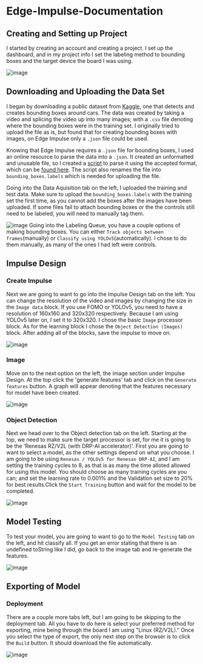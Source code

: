 # Edge-Impulse-Documentation
## Creating and Setting up Project
I started by creating an account and creating a project. I set up the dashboard, and in my project info I set the labeling method to bounding boxes and the target device the board I was using.

![image](https://user-images.githubusercontent.com/90651596/215884961-55ca2732-633d-4e6e-a1bf-bd210321fcfd.png)
## Downloading and Uploading the Data Set
I began by downloading a public dataset from [Kaggle](https://www.kaggle.com), one that detects and creates bounding boxes around cars. The data was created by taking a video and splicing the video up into many images; with a `.csv` file denoting where the bounding boxes were in the training set. I originally tried to upload the file as is, but found that for creating bounding boxes with images, on Edge Impulse only a `.json` file could be used.

Knowing that Edge Impulse requires a `.json` file for bounding boxes, I used an online resource to parse the data into a `.json`. It created an unformatted and unusable file, so I created a [script](https://github.com/JayJayGar/.JSON-editor) to parse it using the accepted format, which can be [found here](https://docs.edgeimpulse.com/docs/edge-impulse-cli/cli-uploader#bounding-boxes). The script also renames the file into `bounding_boxes.labels` which is needed for uploading the file.

Going into the Data Aquisition tab on the left, I uploaded the training and test data. Make sure to upload the `bounding_boxes.labels` with the training set the first time, as you cannot add the boxes after the images have been uploaded. If some files fail to attach bounding boxes or the the controls still need to be labeled, you will need to manually tag them.

![image](https://user-images.githubusercontent.com/90651596/215886727-0c3d8b09-ec15-4a1d-bdb9-3e17d639f543.png)
Going into the Labeling Queue, you have a couple options of making bounding boxes. You can either `Track objects between frames`(manually) or `Classify using YOLOv5`(automatically). I chose to do them manually, as many of the ones I had left were controls.

## Impulse Design
### Create Impulse
Next we are going to want to go into the Impulse Design tab on the left. You can change the resolution of the video and images by changing the size in the `Image data` block. If you use FOMO or YOLOv5, you need to have a resolution of 160x160 and 320x320 respectively. Because I am using YOLOv5 later on, I set it to 320x320. I chose the basic `Image` processor block. As for the learning block I chose the `Object Detection (Images)` block. After adding all of the blocks, save the impulse to move on.

![image](https://user-images.githubusercontent.com/90651596/215889140-f1c2854f-7b8d-4f60-93ac-9b40d4b32d89.png)

### Image
Move on to the next option on the left, the image section under Impulse Design. At the top click the 'generate features' tab and click on the `Generate features` button. A graph will appear denoting that the features necessary for model have been created.

![image](https://user-images.githubusercontent.com/90651596/215893317-c7ee9508-1aed-4efe-aeab-c1ce691896ba.png)

### Object Detection
Next we head over to the Object detection tab on the left. Starting at the top, we need to make sure the target processor is set, for me it is going to be the 'Renesas RZ/V2L (with DRP-AI accelerator)'. First you are going to want to select a model, as the other settings depend on what you choose. I am going to be using `Renesas / YOLOv5 for Renesas DRP-AI`, and I am setting the training cycles to 8, as that is as many the time alloted allowed for using this model. You should choose as many training cycles are you can; and set the learning rate to 0.001% and the Validation set size to 20% for best results.Click the `Start Training` button and wait for the model to be completed.


![image](https://user-images.githubusercontent.com/90651596/216424091-963d07e8-2093-4e39-a363-64768e6f8cc9.png)


## Model Testing
To test your model, you are going to want to go to the `Model Testing` tab on the left, and hit classify all. If you get an error stating that there is an undefined toString like I did, go back to the image tab and re-generate the features.

![image](https://user-images.githubusercontent.com/90651596/218908824-cd998a70-d501-4896-a6ff-fd4ca15f4444.png)


## Exporting of Model
### Deployment
There are a couple more tabs left, but I am going to be skipping to the deployment tab. All you have to do here is select your preferred method for exporting, mine being through the board I am using "Linux (RZ/V2L)." Once you select the type of export, the only next step on the browser is to click the `Build` button. It should download the file automatically.

![image](https://user-images.githubusercontent.com/90651596/216429576-7f64143c-8c08-48ef-9041-b53700e13fdb.png)
